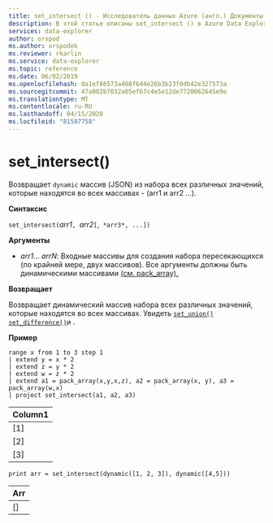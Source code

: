 ```yaml
---
title: set_intersect () - Исследователь данных Azure (англ.) Документы Майкрософт
description: В этой статье описаны set_intersect () в Azure Data Explorer.
services: data-explorer
author: orspod
ms.author: orspodek
ms.reviewer: rkarlin
ms.service: data-explorer
ms.topic: reference
ms.date: 06/02/2019
ms.openlocfilehash: 0a1ef86573a408f644e26b3b23f0db42e327573a
ms.sourcegitcommit: 47a002b7032a05ef67c4e5e12de7720062645e9e
ms.translationtype: MT
ms.contentlocale: ru-RU
ms.lasthandoff: 04/15/2020
ms.locfileid: "81507758"
---
```

# <a name="set_intersect"></a>set_intersect()

Возвращает `dynamic` массив (JSON) из набора всех различных значений, которые находятся во всех массивах - (arr1 и arr2 ...).

**Синтаксис**

`set_intersect(`*arr1*`, `*arr2*`[`,` *arr3*, ...])`

**Аргументы**

* *arr1... arrN*: Входные массивы для создания набора пересекающихся (по крайней мере, двух массивов). Все аргументы должны быть динамическими массивами [(см. pack_array).](packarrayfunction.md) 

**Возвращает**

Возвращает динамический массив набора всех различных значений, которые находятся во всех массивах. Увидеть [`set_union()`](setunionfunction.md) [`set_difference()`](setdifferencefunction.md)и .

**Пример**

```kusto
range x from 1 to 3 step 1
| extend y = x * 2
| extend z = y * 2
| extend w = z * 2
| extend a1 = pack_array(x,y,x,z), a2 = pack_array(x, y), a3 = pack_array(w,x)
| project set_intersect(a1, a2, a3)
```

|Column1|
|---|
|[1]|
|[2]|
|[3]|

```kusto
print arr = set_intersect(dynamic([1, 2, 3]), dynamic([4,5]))
```

|Arr|
|---|
|[]|